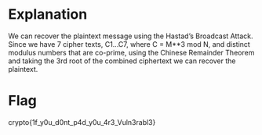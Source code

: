 # Explanation
We can recover the plaintext message using the Hastad’s Broadcast Attack. Since we have 7 cipher texts, C1...C7, where C = M**3 mod N, and distinct modulus numbers that are co-prime, using the Chinese Remainder Theorem and taking the 3rd root of the combined ciphertext we can recover the plaintext.

# Flag
crypto{1f_y0u_d0nt_p4d_y0u_4r3_Vuln3rabl3}
